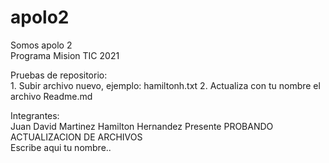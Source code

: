 # apolo2  
Somos apolo 2  
Programa Mision TIC 2021  

Pruebas de repositorio:  
    1. Subir archivo nuevo, ejemplo: hamiltonh.txt
    2. Actualiza con tu nombre el archivo Readme.md  


Integrantes:  
Juan David Martinez 
Hamilton Hernandez Presente PROBANDO ACTUALIZACION  DE ARCHIVOS  
Escribe aqui tu nombre..  

